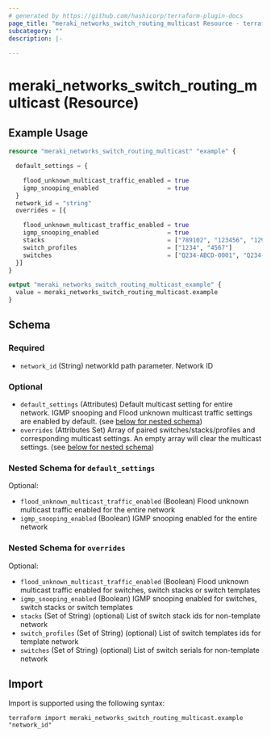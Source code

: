 ```yaml
---
# generated by https://github.com/hashicorp/terraform-plugin-docs
page_title: "meraki_networks_switch_routing_multicast Resource - terraform-provider-meraki"
subcategory: ""
description: |-
  
---
```


# meraki_networks_switch_routing_multicast (Resource)



## Example Usage

```terraform
resource "meraki_networks_switch_routing_multicast" "example" {

  default_settings = {

    flood_unknown_multicast_traffic_enabled = true
    igmp_snooping_enabled                   = true
  }
  network_id = "string"
  overrides = [{

    flood_unknown_multicast_traffic_enabled = true
    igmp_snooping_enabled                   = true
    stacks                                  = ["789102", "123456", "129102"]
    switch_profiles                         = ["1234", "4567"]
    switches                                = ["Q234-ABCD-0001", "Q234-ABCD-0002", "Q234-ABCD-0003"]
  }]
}

output "meraki_networks_switch_routing_multicast_example" {
  value = meraki_networks_switch_routing_multicast.example
}
```

<!-- schema generated by tfplugindocs -->
## Schema

### Required

- `network_id` (String) networkId path parameter. Network ID

### Optional

- `default_settings` (Attributes) Default multicast setting for entire network. IGMP snooping and Flood unknown
      multicast traffic settings are enabled by default. (see [below for nested schema](#nestedatt--default_settings))
- `overrides` (Attributes Set) Array of paired switches/stacks/profiles and corresponding multicast settings.
      An empty array will clear the multicast settings. (see [below for nested schema](#nestedatt--overrides))

<a id="nestedatt--default_settings"></a>
### Nested Schema for `default_settings`

Optional:

- `flood_unknown_multicast_traffic_enabled` (Boolean) Flood unknown multicast traffic enabled for the entire network
- `igmp_snooping_enabled` (Boolean) IGMP snooping enabled for the entire network


<a id="nestedatt--overrides"></a>
### Nested Schema for `overrides`

Optional:

- `flood_unknown_multicast_traffic_enabled` (Boolean) Flood unknown multicast traffic enabled for switches, switch stacks or switch templates
- `igmp_snooping_enabled` (Boolean) IGMP snooping enabled for switches, switch stacks or switch templates
- `stacks` (Set of String) (optional) List of switch stack ids for non-template network
- `switch_profiles` (Set of String) (optional) List of switch templates ids for template network
- `switches` (Set of String) (optional) List of switch serials for non-template network

## Import

Import is supported using the following syntax:

```shell
terraform import meraki_networks_switch_routing_multicast.example "network_id"
```
